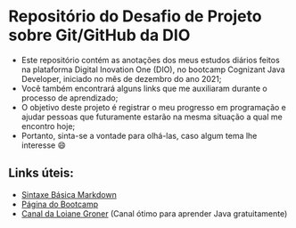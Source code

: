 # Repositório do Desafio de Projeto sobre Git/GitHub da DIO
- Este repositório contém as anotações dos meus estudos diários feitos na plataforma Digital Inovation One (DIO), no bootcamp Cognizant Java Developer, iniciado no mês de dezembro do ano 2021;
- Você também encontrará alguns links que me auxiliaram durante o processo de aprendizado;
- O objetivo deste projeto é registrar o meu progresso em programação e ajudar pessoas que futuramente estarão na mesma situação a qual me encontro hoje; 
- Portanto, sinta-se a vontade para olhá-las, caso algum tema lhe interesse 😄
## Links úteis: 
- [Sintaxe Básica Markdown](https://www.markdownguide.org/basic-syntax/)
- [Página do Bootcamp](https://web.dio.me/track/cognizant-java-developer)
- [Canal da Loiane Groner](https://www.youtube.com/c/loianegroner) (Canal ótimo para aprender Java gratuitamente)
